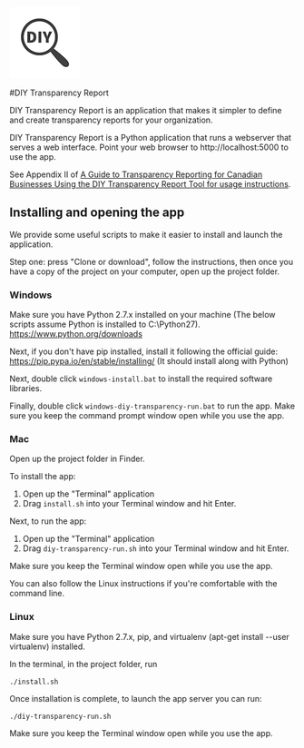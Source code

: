 ![DIY Transparency Report Logo][logo]

#DIY Transparency Report

DIY Transparency Report is an application that makes it simpler to define and create transparency reports for your organization.

DIY Transparency Report is a Python application that runs a webserver that serves a web interface. Point your web browser to http://localhost:5000 to use the app.

See Appendix II of [A Guide to Transparency Reporting for Canadian Businesses Using the DIY Transparency Report Tool for usage instructions](https://www.telecomtransparency.org/wp-content/uploads/2016/06/Transparency-Reporting-Tool-Documentation-1.0.pdf).

## Installing and opening the app
We provide some useful scripts to make it easier to install and launch the application.

Step one: press "Clone or download", follow the instructions, then once you have a copy of the project on your computer, open up the project folder.

### Windows
Make sure you have Python 2.7.x installed on your machine (The below scripts assume Python is installed to C:\Python27). https://www.python.org/downloads

Next, if you don't have pip installed, install it following the official guide: https://pip.pypa.io/en/stable/installing/ (It should install along with Python)

Next, double click `windows-install.bat` to install the required software libraries.

Finally, double click `windows-diy-transparency-run.bat` to run the app. Make sure you keep the command prompt window open while you use the app.

### Mac
Open up the project folder in Finder.

To install the app:

1.  Open up the "Terminal" application
1.  Drag `install.sh` into your Terminal window and hit Enter.

Next, to run the app:

1.  Open up the "Terminal" application
1.  Drag `diy-transparency-run.sh` into your Terminal window and hit Enter.

Make sure you keep the Terminal window open while you use the app.

You can also follow the Linux instructions if you're comfortable with the command line.

### Linux
Make sure you have Python 2.7.x, pip, and virtualenv (apt-get install --user virtualenv) installed.

In the terminal, in the project folder, run

	./install.sh

Once installation is complete, to launch the app server you can run:

	./diy-transparency-run.sh

Make sure you keep the Terminal window open while you use the app.

[logo]: https://raw.githubusercontent.com/andrewhilts/diy-transparency-app/master/static/diy-transparency-logo.png